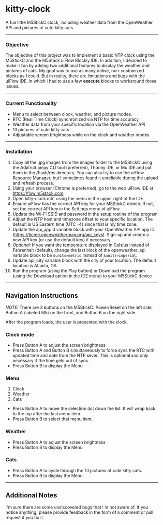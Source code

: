 # kitty-clock
A fun little M5StickC clock, including weather data from the OpenWeather API and pictures of cute kitty cats

-----------------------------------------------------------------
### Objective
The objective of this project was to implement a basic NTP clock using the M5StickC and the M5Stack uiFlow Blockly IDE. In addition, I decided to make it fun by adding two additional features to display the weather and pictures of cats. My goal was to use as many native, non-customized blocks as I could. But in reality, there are limitations and bugs with the uiFlow IDE, in which I had to use a few **execute** blocks to workaround those issues.

-----------------------------------------------------------------

### Current Functionality
+ Menu to select between clock, weather, and picture modes.
+ RTC (Real Time Clock) synchronized via NTP for time accuracy
+ Weather data from your specific location via the OpenWeather API
+ 10 pictures of cute kitty cats
+ Adjustable screen brightness while on the clock and weather modes

-----------------------------------------------------------------

### Installation
1. Copy all the .jpg images from the images folder to the M5StickC using the Adafruit ampy CLI tool (preferred), Thonny IDE, or Mu IDE and put them in the /flash/res directory. You can also try to use the uiFlow Resource Manager, but I sometimes found it unreliable during the upload and refresh process.
2. Using your browser (Chrome is preferred), go to the web uiFlow IDE at https://flow.m5stack.com
3. Open kitty-clock.m5f using the menu in the upper right of the IDE
4. Ensure uiFlow has the correct API key for your M5StickC device. If not, set the correct API key in the Settings menu of uiFlow.
5. Update the Wi-Fi SSID and password in the setup routine of the program
6. Adjust the NTP host and timezone offset to your specific location. The default is US Eastern time (UTC -4) since that is my time zone.
7. Update the api_appid variable block with your OpenWeather API app ID (https://home.openweathermap.org/api_keys). Sign-up and create a new API key (or use the default key) if necessary.
8. *Optional:* If you want the temperature displayed in Celsius instead of Fahrenheit (default), change the last block of the openweather_api variable block to be `&units=metric` instead of `&units=imperial`.
8. Update api_city variable block with the city of your location. The default location is Atlanta, GA.
9. Run the program (using the Play button) or Download the program (using the Download option in the IDE menu) to your M5StickC device

-----------------------------------------------------------------

## Navigation Instructions
*NOTE:* There are 3 buttons on the M5StickC. Power/Reset on the left side, Button A (labeled M5) on the front, and Button B on the right side.

After the program loads, the user is presented with the clock.

### Clock mode
+ Press Button A to adjust the screen brightness
+ Press Button A and Button B simultaneously to force sync the RTC with updated time and date from the NTP sever. This is optional and only necessary if the time gets out of sync.
+ Press Button B to display the Menu

### Menu
  1. Clock
  2. Weather
  3. Cats

+ Press Button A to move the selection dot down the list. It will wrap back to the top after the last menu item.
+ Press Button B to select that menu item.

### Weather
+ Press Button A to adjust the screen brightness
+ Press Button B to display the Menu

### Cats
+ Press Button A to cycle through the 10 pictures of cute kitty cats.
+ Press Button B to display the Menu

-----------------------------------------------------------------

## Additional Notes
I'm sure there are some undiscovered bugs that I'm not aware of. If you notice anything, please provide feedback in the form of a comment or pull request if you fix it.
